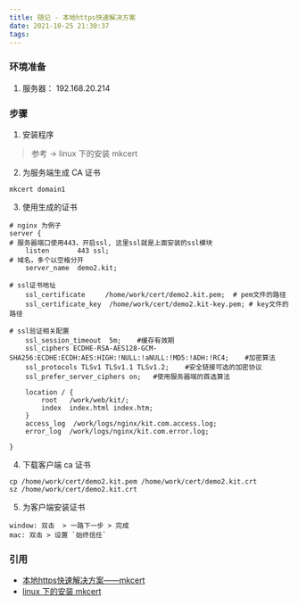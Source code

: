 ```yaml
---
title: 随记 - 本地https快速解决方案
date: 2021-10-25 21:30:37
tags:
---
```



### 环境准备
1. 服务器： 192.168.20.214

### 步骤
1. 安装程序
> 参考 -> linux 下的安装 mkcert
2. 为服务端生成 CA 证书
```
mkcert domain1
```
3. 使用生成的证书
```nginx
# nginx 为例子
server {
# 服务器端口使用443，开启ssl, 这里ssl就是上面安装的ssl模块
    listen       443 ssl;
# 域名，多个以空格分开
    server_name  demo2.kit;

# ssl证书地址
    ssl_certificate     /home/work/cert/demo2.kit.pem;  # pem文件的路径
	ssl_certificate_key  /home/work/cert/demo2.kit-key.pem; # key文件的路径

# ssl验证相关配置
	ssl_session_timeout  5m;    #缓存有效期
	ssl_ciphers ECDHE-RSA-AES128-GCM-SHA256:ECDHE:ECDH:AES:HIGH:!NULL:!aNULL:!MD5:!ADH:!RC4;    #加密算法
	ssl_protocols TLSv1 TLSv1.1 TLSv1.2;    #安全链接可选的加密协议
	ssl_prefer_server_ciphers on;   #使用服务器端的首选算法

	location / {
	    root   /work/web/kit/;
	    index  index.html index.htm;
	}
    access_log  /work/logs/nginx/kit.com.access.log;
    error_log  /work/logs/nginx/kit.com.error.log;

}
```
4. 下载客户端 ca 证书
```
cp /home/work/cert/demo2.kit.pem /home/work/cert/demo2.kit.crt
sz /home/work/cert/demo2.kit.crt
```
5. 为客户端安装证书
```
window: 双击  > 一路下一步 > 完成
mac: 双击 > 设置 `始终信任`
```

### 引用
- [本地https快速解决方案——mkcert](https://blog.dteam.top/posts/2019-04/%E6%9C%AC%E5%9C%B0https%E5%BF%AB%E9%80%9F%E8%A7%A3%E5%86%B3%E6%96%B9%E6%A1%88mkcert.html)
- [linux 下的安装 mkcert](https://mazq.cn/linux/2020/07/17/%E5%B1%80%E5%9F%9F%E7%BD%91%E5%86%85%E5%BF%AB%E9%80%9F%E9%A2%81%E5%8F%91%E8%87%AA%E7%AD%BE%E5%90%8D%E8%AF%81%E4%B9%A6-%E4%BD%BF%E7%94%A8mkcert/)